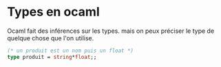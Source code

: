 
# Types en ocaml
Ocaml fait des inférences sur les types. mais on peux préciser le type de quelque chose que l'on utilise.

```ocaml
(* un produit est un nom puis un float *)
type produit = string*float;;
```

